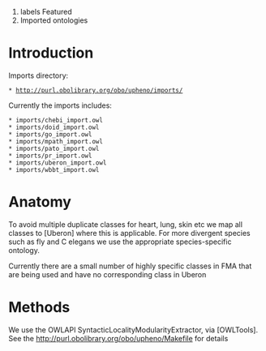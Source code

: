 1.  labels Featured
2.  Imported ontologies

Introduction
============

Imports directory:

`* `[`http://purl.obolibrary.org/obo/upheno/imports/`](http://purl.obolibrary.org/obo/upheno/imports/)

Currently the imports includes:

`* imports/chebi_import.owl`\
`* imports/doid_import.owl`\
`* imports/go_import.owl`\
`* imports/mpath_import.owl`\
`* imports/pato_import.owl`\
`* imports/pr_import.owl`\
`* imports/uberon_import.owl`\
`* imports/wbbt_import.owl`

Anatomy
=======

To avoid multiple duplicate classes for heart, lung, skin etc we map all
classes to [Uberon] where this is applicable. For more divergent species
such as fly and C elegans we use the appropriate species-specific
ontology.

Currently there are a small number of highly specific classes in FMA
that are being used and have no corresponding class in Uberon

Methods
=======

We use the OWLAPI SyntacticLocalityModularityExtractor, via [OWLTools].
See the <http://purl.obolibrary.org/obo/upheno/Makefile> for details
